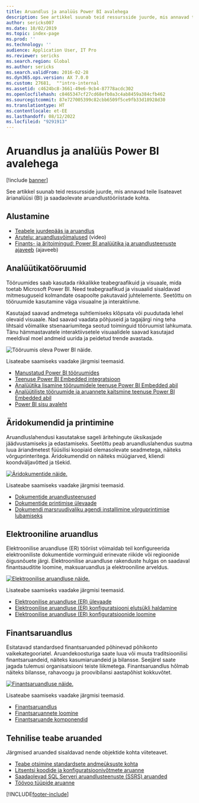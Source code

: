 ```yaml
---
title: Aruandlus ja analüüs Power BI avalehega
description: See artikkel suunab teid ressursside juurde, mis annavad teile lisateavet saadaoleva ärianalüüsi ja aruandlustööriistade kohta.
author: sericks007
ms.date: 10/02/2019
ms.topic: index-page
ms.prod: ''
ms.technology: ''
audience: Application User, IT Pro
ms.reviewer: sericks
ms.search.region: Global
ms.author: sericks
ms.search.validFrom: 2016-02-28
ms.dyn365.ops.version: AX 7.0.0
ms.custom: 27681,  ""intro-internal
ms.assetid: c4624bc8-3661-49e6-9cb4-87778acdc302
ms.openlocfilehash: c8465347cf27cd68efb0a3c4ab8459a384cfb462
ms.sourcegitcommit: 87e727005399c82cbb6509f5ce9fb33d18928d30
ms.translationtype: HT
ms.contentlocale: et-EE
ms.lasthandoff: 08/12/2022
ms.locfileid: "9291913"
---
```

# <a name="reporting-and-analytics-with-power-bi-home-page"></a>Aruandlus ja analüüs Power BI avalehega

[!include [banner](../includes/banner.md)]

See artikkel suunab teid ressursside juurde, mis annavad teile lisateavet ärianalüüsi (BI) ja saadaolevate aruandlustööriistade kohta.

## <a name="get-started"></a>Alustamine
- [Teabele juurdepääs ja aruandlus](information-access-reporting.md)
- [Arutelu: aruandlusvõimalused](https://www.youtube.com/watch?v=NzZONjKs5xA) (video)
- [Finants- ja äritoimingud: Power BI analüütika ja aruandlusteenuste ajaveeb](https://community.dynamics.com/365/financeandoperations/b/powerbianalyticsandreporting) (ajaveeb)

## <a name="analytical-workspaces"></a>Analüütikatööruumid
Tööruumides saab kasutada rikkalikke teabegraafikuid ja visuaale, mida toetab Microsoft Power BI. Need teabegraafikud ja visuaalid sisaldavad mitmesuguseid kolmandate osapoolte pakutavaid juhtelemente. Seetõttu on tööruumide kasutamine väga visuaalne ja interaktiivne.

Kasutajad saavad andmetega suhtlemiseks klõpsata või puudutada lehel olevaid visuaale. Nad saavad vaadata põhjuseid ja tagajärgi ning teha lihtsaid võimalike stsenaariumitega seotud toiminguid tööruumist lahkumata. Tänu hämmastavatele interaktiivsetele visuaalidele saavad kasutajad meeldival moel andmeid uurida ja peidetud trende avastada.

![Tööruumis oleva Power BI näide.](./media/Power-BI-in-D365-Workspace.png)

Lisateabe saamiseks vaadake järgmisi teemasid.

- [Manustatud Power BI tööruumides](embed-power-bi-workspaces.md)
- [Teenuse Power BI Embedded integratsioon](power-bi-embedded-integration.md)
- [Analüütika lisamine tööruumidele teenuse Power BI Embedded abil](add-analytics-tab-workspaces.md)
- [Analüütiliste tööruumide ja aruannete kaitsmine teenuse Power BI Embedded abil](secure-analytical-workspaces.md)
- [Power BI sisu avaleht](power-bi-home-page.md)

## <a name="business-documents-and-printing"></a>Äridokumendid ja printimine
Aruandluslahendusi kasutatakse sageli äritehingute üksikasjade jäädvustamiseks ja edastamiseks. Seetõttu peab aruandluslahendus suutma luua äriandmetest füüsilisi koopiaid olemasolevate seadmetega, näiteks võrguprinteritega. Äridokumendid on näiteks müügiarved, kliendi koondväljavõtted ja tšekid.

[![Äridokumentide näide.](./media/image-of-business-documents-1024x632.png)](./media/image-of-business-documents.png)

Lisateabe saamiseks vaadake järgmisi teemasid.

- [Dokumentide aruandlusteenused](document-reporting-services.md)
- [Dokumentide printimise ülevaade](print-documents.md)
- [Dokumendi marsruudivaliku agendi installimine võrguprintimise lubamiseks](install-document-routing-agent.md)

## <a name="electronic-reporting"></a>Elektrooniline aruandlus
Elektroonilise aruandluse (ER) tööriist võimaldab teil konfigureerida elektrooniliste dokumentide vorminguid erinevate riikide või regioonide õigusnõuete järgi. Elektroonilise aruandluse rakenduste hulgas on saadaval finantsauditite loomine, maksuaruandlus ja elektrooniline arveldus.

[![Elektroonilise aruandluse näide.](./media/electronic-reporting-example.png)](./media/electronic-reporting-example.png)

Lisateabe saamiseks vaadake järgmisi teemasid.

- [Elektroonilise aruandluse (ER) ülevaade](general-electronic-reporting.md)
- [Elektroonilise aruandluse (ER) konfiguratsiooni elutsükli haldamine](general-electronic-reporting-manage-configuration-lifecycle.md)
- [Elektroonilise aruandluse (ER) konfiguratsioonide loomine](electronic-reporting-configuration.md)

## <a name="financial-reporting"></a>Finantsaruandlus
Esitatavad standardsed finantsaruanded põhinevad põhikonto vaikekategooriatel. Aruandekoosturiga saate luua või muuta traditsioonilisi finantsaruandeid, näiteks kasumiaruandeid ja bilansse. Seejärel saate jagada tulemusi organisatsiooni teiste liikmetega. Finantsaruandlus hõlmab näiteks bilansse, rahavoogu ja proovibilansi aastapõhist kokkuvõtet.

[![Finantsaruandluse näide.](./media/financial-reporting-example.png)](./media/financial-reporting-example.png)

Lisateabe saamiseks vaadake järgmisi teemasid.

- [Finantsaruandlus](financial-reporting-intro.md)
- [Finantsaruannete loomine](generate-financial-report.md)
- [Finantsaruande komponendid](financial-report-components.md)

## <a name="technical-reference-reports"></a>Tehnilise teabe aruanded
Järgmised aruanded sisaldavad nende objektide kohta viiteteavet.

- [Teabe otsimine standardsete andmeüksuste kohta](../data-entities/data-entities-report.md)
- [Litsentsi koodide ja konfiguratsioonivõtmete aruanne](../sysadmin/license-codes-configuration-keys-report.md)
- [Saadaolevad SQL Serveri aruandlusteenuste (SSRS) aruanded](SSRS-report.md)
- [Töövoo tüüpide aruanne](../../fin-ops/organization-administration/workflow-types-report.md)


[!INCLUDE[footer-include](../../../includes/footer-banner.md)]
